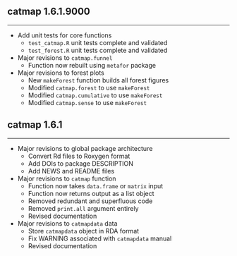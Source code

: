 ## catmap 1.6.1.9000
---------------------
* Add unit tests for core functions
    * `test_catmap.R` unit tests complete and validated
    * `test_forest.R` unit tests complete and validated
* Major revisions to `catmap.funnel`
    * Function now rebuilt using `metafor` package
* Major revisions to forest plots
    * New `makeForest` function builds all forest figures
    * Modified `catmap.forest` to use `makeForest`
    * Modified `catmap.cumulative` to use `makeForest`
    * Modified `catmap.sense` to use `makeForest`

## catmap 1.6.1
---------------------
* Major revisions to global package architecture
    * Convert Rd files to Roxygen format
    * Add DOIs to package DESCRIPTION
    * Add NEWS and README files
* Major revisions to `catmap` function
    * Function now takes `data.frame` or `matrix` input
    * Function now returns output as a list object
    * Removed redundant and superfluous code
    * Removed `print.all` argument entirely
    * Revised documentation
* Major revisions to `catmapdata` data
    * Store `catmapdata` object in RDA format
    * Fix WARNING associated with `catmapdata` manual
    * Revised documentation
